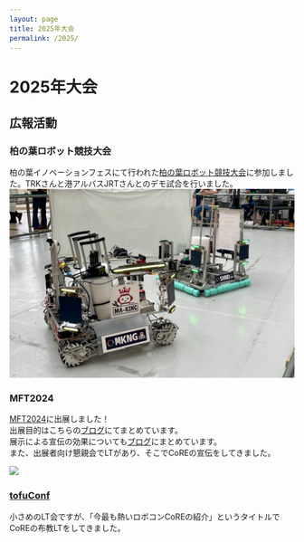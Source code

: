 ```yaml
---
layout: page
title: 2025年大会
permalink: /2025/
---
```

# 2025年大会
## 広報活動
### 柏の葉ロボット競技大会
柏の葉イノベーションフェスにて行われた[柏の葉ロボット競技大会](https://prtimes.jp/main/html/rd/p/000000019.000029167.html)に参加しました。TRKさんと港アルバスJRTさんとのデモ試合を行いました。  
![](img/2025/kashiwanoha_event1.JPG)

### MFT2024
[MFT2024](https://makezine.jp/event/makers-mft2024/m0174/)に出展しました！  
出展目的はこちらの[ブログ](https://blog.mmaakkyyii.com/posts/post53/)にてまとめています。  
展示による宣伝の効果についても[ブログ](https://blog.mmaakkyyii.com/posts/post54/)にまとめています。  
また、出展者向け懇親会でLTがあり、そこでCoREの宣伝をしてきました。

![](img/2025/MFT2024/MFT_booth.jpg)

### [tofuConf](https://tofuconf.club/2024-08-26/we-held-the-18th-tofuconf.html) 
小さめのLT会ですが、「今最も熱いロボコンCoREの紹介」というタイトルでCoREの布教LTをしてきました。
